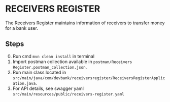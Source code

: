 # RECEIVERS REGISTER

The Receivers Register maintains information of receivers to transfer money for a bank user.



## Steps

0. Run cmd `mvn clean install` in terminal
1. Import postman collection available in `postman/Receivers Register.postman_collection.json`.
2. Run main class located in `src/main/java/com/devbank/receiversregister/ReceiversRegisterApplication.java`.
3. For API details, see swagger yaml `src/main/resources/public/receivers-register.yaml`